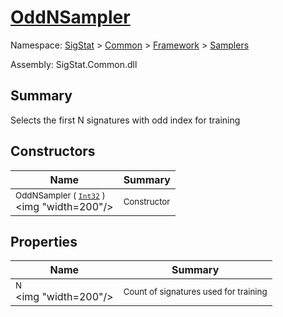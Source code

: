 # [OddNSampler](./OddNSampler.md)

Namespace: [SigStat]() > [Common](./../../README.md) > [Framework]() > [Samplers](./README.md)

Assembly: SigStat.Common.dll

## Summary
Selects the first N signatures with odd index for training

## Constructors

| Name | Summary | 
| --- | --- | 
| <sub>OddNSampler ( [`Int32`](https://docs.microsoft.com/en-us/dotnet/api/System.Int32) )</sub><div style="pointer-events: none; cursor: default;"><img "width=200"/></div>| <sub>Constructor</sub>| <br>


## Properties

| Name | Summary | 
| --- | --- | 
| <sub>N</sub><div style="pointer-events: none; cursor: default;"><img "width=200"/></div>| <sub>Count of signatures used for training</sub>| <br>


